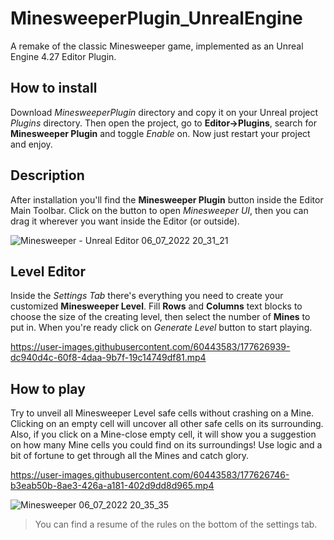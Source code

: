 # MinesweeperPlugin_UnrealEngine
A remake of the classic Minesweeper game, implemented as an Unreal Engine 4.27 Editor Plugin.

## How to install

Download *MinesweeperPlugin* directory and copy it on your Unreal project *Plugins* directory. Then open the project, go to **Editor->Plugins**, search for **Minesweeper Plugin** and toggle *Enable* on. Now just restart your project and enjoy.

## Description

After installation you'll find the **Minesweeper Plugin** button inside the Editor Main Toolbar. Click on the button to open *Minesweeper UI*, then you can drag it wherever you want inside the Editor (or outside).

![Minesweeper - Unreal Editor 06_07_2022 20_31_21](https://user-images.githubusercontent.com/60443583/177625850-56ce915a-e482-4332-8f9b-ec007b3310a8.png)

## Level Editor

Inside the *Settings Tab* there's everything you need to create your customized **Minesweeper Level**. Fill **Rows** and **Columns** text blocks to choose the size of the creating level, then select the number of **Mines** to put in. When you're ready click on *Generate Level* button to start playing.




https://user-images.githubusercontent.com/60443583/177626939-dc940d4c-60f8-4daa-9b7f-19c14749df81.mp4




## How to play

Try to unveil all Minesweeper Level safe cells without crashing on a Mine. Clicking on an empty cell will uncover all other safe cells on its surrounding. Also, if you click on a Mine-close empty cell, it will show you a suggestion on how many Mine cells you could find on its surroundings! Use logic and a bit of fortune to get through all the Mines and catch glory.


https://user-images.githubusercontent.com/60443583/177626746-b3eab50b-8ae3-426a-a181-402d9dd8d965.mp4


![Minesweeper 06_07_2022 20_35_35](https://user-images.githubusercontent.com/60443583/177627017-29304d38-8317-4103-beeb-f795486425fb.png)



> You can find a resume of the rules on the bottom of the settings tab.

